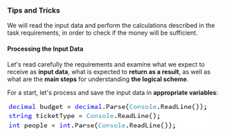 ### Tips and Tricks

We will read the input data and perform the calculations described in the task requirements, in order to check if the money will be sufficient.

#### Processing the Input Data

Let's read carefully the requirements and examine what we expect to receive as **input data**, what is expected to **return as a result**, as well as what are the **main steps** for understanding **the logical scheme**.

For a start, let's process and save the input data in **appropriate variables**:

![](/assets/chapter-4-2-images/04.Match-tickets-01.png)
